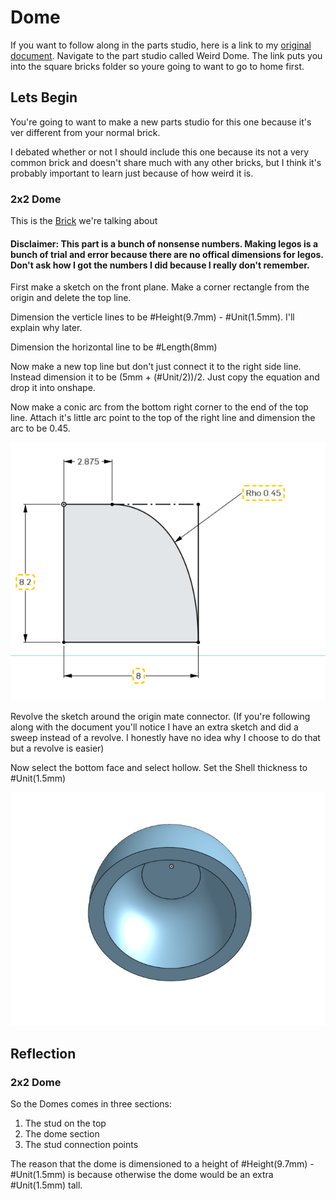 # Dome 

If you want to follow along in the parts studio, here is a link to my [original document](https://cvilleschools.onshape.com/documents/18c55e9aeb64057e8e0fbb6a/w/5c06b8e3c4dcf6e948152fa4/e/18df3578f02c775cfcadaef9?configuration=List_8xTqWDMkkCG2Mw%3D_2x2%3BList_ArQ6GsCPNSkQoQ%3DDefault%3BList_Izy0ldJ6UfParG%3DDefault%3BList_tmPjPdZ9wrB2lD%3DDefault&renderMode=0&uiState=6290d24be366b652b2773d0f). Navigate to the part studio called Weird Dome. The link puts you into the square bricks folder so youre going to want to go to home first. 

## Lets Begin 

You're going to want to make a new parts studio for this one because it's ver different from your normal brick. 

I debated whether or not I should include this one because its not a very common brick and doesn't share much with any other bricks, but I think it's probably important to learn just because of how weird it is. 

### 2x2 Dome 

This is the [Brick](https://www.bricklink.com/v2/catalog/catalogitem.page?P=553b#T=C) we're talking about

#### Disclaimer: This part is a bunch of nonsense numbers. Making legos is a bunch of trial and error because there are no offical dimensions for legos. Don't ask how I got the numbers I did because I really don't remember. 

First make a sketch on the front plane. Make a corner rectangle from the origin and delete the top line. 

Dimension the verticle lines to be #Height(9.7mm) - #Unit(1.5mm). I'll explain why later. 

Dimension the horizontal line to be #Length(8mm)

Now make a new top line but don't just connect it to the right side line. Instead dimension it to be (5mm + (#Unit/2))/2. Just copy the equation and drop it into onshape. 

Now make a conic arc from the bottom right corner to the end of the top line. Attach it's little arc point to the top of the right line and dimension the arc to be 0.45.

<img src="Photos/Dome(1).PNG">

Revolve the sketch around the origin mate connector. (If you're following along with the document you'll notice I have an extra sketch and did a sweep instead of a revolve. I honestly have no idea why I choose to do that but a revolve is easier) 

Now select the bottom face and select hollow. Set the Shell thickness to #Unit(1.5mm) 

<img src="Photos/Dome(2).PNG">




## Reflection 

### 2x2 Dome 

So the Domes comes in three sections: 

1. The stud on the top
2. The dome section 
3. The stud connection points 

The reason that the dome is dimensioned to a height of #Height(9.7mm) - #Unit(1.5mm) is because otherwise the dome would be an extra #Unit(1.5mm) tall. 
